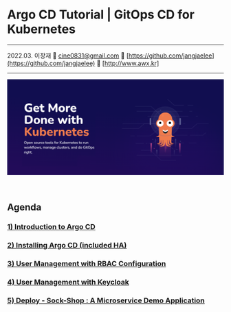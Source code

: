 # Argo CD Tutorial | GitOps CD for Kubernetes

---

2022.03. 이장재    📧 cine0831@gmail.com     📂 [https://github.com/jangjaelee](https://github.com/jangjaelee)    📒 [http://www.awx.kr]

---

![ArgoCD_wallpapaer_3.png](https://raw.githubusercontent.com/jangjaelee/tutorials-argocd/main/img/ArgoCD_wallpapaer_3.png)

&nbsp;

## Agenda
### [**1) Introduction to Argo CD**](https://github.com/jangjaelee/tutorials-argocd/wiki/1\)-Introduction-to-Argo-CD)
### [**2) Installing Argo CD (included HA)**](https://github.com/jangjaelee/tutorials-argocd/wiki/2\)-Installing-Argo-CD-(included-HA))
### [**3) User Management with RBAC Configuration**](https://github.com/jangjaelee/tutorials-argocd/wiki/3\)-User-Management-with-RBAC-Configuration)
### [**4) User Management with Keycloak**](https://github.com/jangjaelee/tutorials-argocd/wiki/4\)-User-Management-with-Keycloak)
### [**5) Deploy - Sock-Shop : A Microservice Demo Application**](https://github.com/jangjaelee/tutorials-argocd/wiki/5\)-Deploy-a-Sock-Shop\(Microservice-Demo-Application\))
